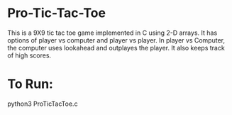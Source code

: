 # Pro-Tic-Tac-Toe
This is a 9X9 tic tac toe game implemented in C using 2-D arrays.
It has options of player vs computer and player vs player.
In player vs Computer, the computer uses lookahead and outplayes the player.
It also keeps track of high scores.

# To Run:
python3 ProTicTacToe.c
